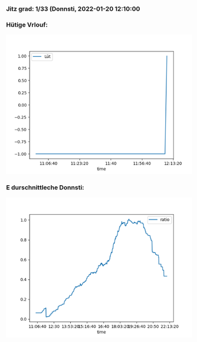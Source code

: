 ### Jitz grad: 1/33 (Donnsti, 2022-01-20 12:10:00

### Hütige Vrlouf:
![Graph](Today.png)

### E durschnittleche Donnsti:
![Graph](Donnsti.png)